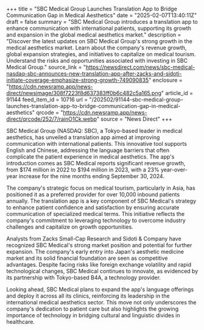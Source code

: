 +++
title = "SBC Medical Group Launches Translation App to Bridge Communication Gap in Medical Aesthetics"
date = "2025-02-07T13:40:11Z"
draft = false
summary = "SBC Medical Group introduces a translation app to enhance communication with international patients, supporting its growth and expansion in the global medical aesthetics market."
description = "Discover the latest updates on SBC Medical Group's strong growth in the medical aesthetics market. Learn about the company's revenue growth, global expansion strategies, and initiatives to capitalize on medical tourism. Understand the risks and opportunities associated with investing in SBC Medical Group."
source_link = "https://newsdirect.com/news/sbc-medical-nasdaq-sbc-announces-new-translation-app-after-zacks-and-sidoti-initiate-coverage-emphasize-strong-growth-749090835"
enclosure = "https://cdn.newsramp.app/news-direct/newsimage/308f7223f8d637383ff0b6c482c5a165.png"
article_id = 91144
feed_item_id = 10716
url = "/202502/91144-sbc-medical-group-launches-translation-app-to-bridge-communication-gap-in-medical-aesthetics"
qrcode = "https://cdn.newsramp.app/news-direct/qrcode/252/7/rainO1Ck.webp"
source = "News Direct"
+++

<p>SBC Medical Group (NASDAQ: SBC), a Tokyo-based leader in medical aesthetics, has unveiled a translation app aimed at improving communication with international patients. This innovative tool supports English and Chinese, addressing the language barriers that often complicate the patient experience in medical aesthetics. The app's introduction comes as SBC Medical reports significant revenue growth, from $174 million in 2022 to $194 million in 2023, with a 23% year-over-year increase for the nine months ending September 30, 2024.</p><p>The company's strategic focus on medical tourism, particularly in Asia, has positioned it as a preferred provider for over 10,000 inbound patients annually. The translation app is a key component of SBC Medical's strategy to enhance patient confidence and satisfaction by ensuring accurate communication of specialized medical terms. This initiative reflects the company's commitment to leveraging technology to overcome industry challenges and capitalize on growth opportunities.</p><p>Analysts from Zacks Small-Cap Research and Sidoti & Company have recognized SBC Medical's strong market position and potential for further expansion. The company's early entry into Japan's aesthetic medicine market and its solid financial foundation are seen as competitive advantages. Despite facing risks like foreign exchange volatility and rapid technological changes, SBC Medical continues to innovate, as evidenced by its partnership with Tokyo-based B4A, a technology provider.</p><p>Looking ahead, SBC Medical plans to expand the app's language offerings and deploy it across all its clinics, reinforcing its leadership in the international medical aesthetics sector. This move not only underscores the company's dedication to patient care but also highlights the growing importance of technology in bridging cultural and linguistic divides in healthcare.</p>